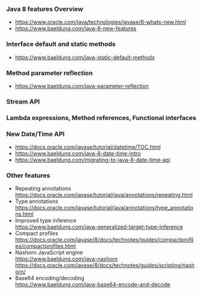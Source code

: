 ### Java 8 features Overview

* https://www.oracle.com/java/technologies/javase/8-whats-new.html
* https://www.baeldung.com/java-8-new-features

### Interface default and static methods

* https://www.baeldung.com/java-static-default-methods

### Method parameter reflection

* https://www.baeldung.com/java-parameter-reflection

### Stream API

### Lambda expressions, Method references, Functional interfaces

### New Date/Time API

* https://docs.oracle.com/javase/tutorial/datetime/TOC.html
* https://www.baeldung.com/java-8-date-time-intro
* https://www.baeldung.com/migrating-to-java-8-date-time-api

### Other features

* Repeating annotations  
  https://docs.oracle.com/javase/tutorial/java/annotations/repeating.html
* Type annotations  
  https://docs.oracle.com/javase/tutorial/java/annotations/type_annotations.html
* Improved type inference  
  https://www.baeldung.com/java-generalized-target-type-inference
* Compact profiles  
  https://docs.oracle.com/javase/8/docs/technotes/guides/compactprofiles/compactprofiles.html
* Nashorn JavaScript engine  
  https://www.baeldung.com/java-nashorn
  https://docs.oracle.com/javase/8/docs/technotes/guides/scripting/nashorn/
* Base64 encoding/decoding  
  https://www.baeldung.com/java-base64-encode-and-decode

